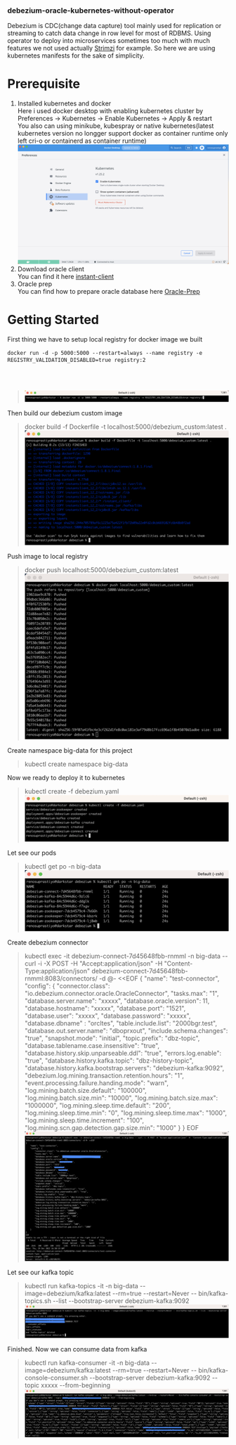 ### debezium-oracle-kubernetes-without-operator

Debezium is CDC(change data capture) tool mainly used for replication or streaming to catch data change in row level for most of RDBMS. 
Using operator to deploy into microservices sometimes too much with much features we not used actually [Strimzi](https://strimzi.io) for example. So here we are using kubernetes manifests for the sake of simplicity.
# Prerequisite
1. Installed kubernetes and docker <br />
Here i used docker desktop with enabling kubernetes cluster by Preferences -> Kubernetes -> Enable Kubernetes -> Apply & restart <br />
You also can using minikube, kubespray or native kubernetes(latest kubernetes version no longger support docker as container runtime only left cri-o or containerd as container runtime)
![docker-desktop](https://github.com/renosuprastiyo/debezium-oracle-kubernetes-without-operator/blob/main/docker-desktop.png)
2. Download oracle client <br />
You can find it here [instant-client](https://www.oracle.com/database/technologies/instant-client/downloads.html) <br />
3. Oracle prep <br />
You can find how to prepare oracle database here [Oracle-Prep](https://debezium.io/documentation/reference/stable/connectors/oracle.html#_preparing_the_database)<br />
# Getting Started
First thing we have to setup local registry for docker image we built
```
docker run -d -p 5000:5000 --restart=always --name registry -e REGISTRY_VALIDATION_DISABLED=true registry:2
```
<br /><br />
>![local-registry](https://github.com/renosuprastiyo/debezium-oracle-kubernetes-without-operator/blob/main/local-registry.png)<br />

Then build our debezium custom image
>docker build -f Dockerfile -t localhost:5000/debezium_custom:latest .<br />
>![build-debezium-custom-image](https://github.com/renosuprastiyo/debezium-oracle-kubernetes-without-operator/blob/main/build-docker-image.png)<br />

Push image to local registry
>docker push localhost:5000/debezium_custom:latest<br />
>![push-image](https://github.com/renosuprastiyo/debezium-oracle-kubernetes-without-operator/blob/main/push-image.png)<br />

Create namespace big-data for this project
>kubectl create namespace big-data<br />

Now we ready to deploy it to kubernetes
>kubectl create -f debezium.yaml<br />
>![deploy-kubernetes](https://github.com/renosuprastiyo/debezium-oracle-kubernetes-without-operator/blob/main/deploy-kubernetes.png)<br />

Let see our pods
>kubectl get po -n big-data
>![get-pods](https://github.com/renosuprastiyo/debezium-oracle-kubernetes-without-operator/blob/main/get-pods.png)<br />

Create debezium connector
>kubectl exec -it debezium-connect-7d45648fbb-rnmml -n big-data -- curl -i -X POST -H "Accept:application/json" -H  "Content-Type:application/json" debezium-connect-7d45648fbb-rnmml:8083/connectors/ -d @- <<EOF
{
    "name": "test-connector",
    "config": {
        "connector.class": "io.debezium.connector.oracle.OracleConnector",
        "tasks.max": "1",
        "database.server.name": "xxxxx",
        "database.oracle.version": 11,
        "database.hostname": "xxxxx",
        "database.port": "1521",
        "database.user": "xxxxx",
        "database.password": "xxxxx",
        "database.dbname" : "orcltes",
        "table.include.list": "2000bgr.test",
        "database.out.server.name": "dboprxout",
        "include.schema.changes": "true",
        "snapshot.mode": "initial",
        "topic.prefix": "dbz-topic",
        "database.tablename.case.insensitive": "true",
        "database.history.skip.unparseable.ddl": "true",
        "errors.log.enable": "true",
        "database.history.kafka.topic": "dbz-history-topic",
        "database.history.kafka.bootstrap.servers": "debezium-kafka:9092",
        "debezium.log.mining.transaction.retention.hours": "1",
        "event.processing.failure.handing.mode": "warn",
        "log.mining.batch.size.default": "100000",
        "log.mining.batch.size.min": "10000",
        "log.mining.batch.size.max": "1000000",
        "log.mining.sleep.time.default": "200",
        "log.mining.sleep.time.min": "0",
        "log.mining.sleep.time.max": "1000",
        "log.mining.sleep.time.increment": "100",
        "log.mining.scn.gap.detection.gap.size.min": "1000"
    }
}
EOF
>![debezium-connector](https://github.com/renosuprastiyo/debezium-oracle-kubernetes-without-operator/blob/main/debezium-connector.png)<br />

Let see our kafka topic
>kubectl run kafka-topics -it -n big-data --image=debezium/kafka:latest --rm=true --restart=Never -- bin/kafka-topics.sh --list --bootstrap-server debezium-kafka:9092
>![kafka-topic](https://github.com/renosuprastiyo/debezium-oracle-kubernetes-without-operator/blob/main/kafka-topic.png)

Finished. Now we can consume data from kafka
>kubectl run kafka-consumer -it -n big-data --image=debezium/kafka:latest --rm=true --restart=Never -- bin/kafka-console-consumer.sh --bootstrap-server debezium-kafka:9092 --topic xxxxx --from-beginning
>![kafka-consume](https://github.com/renosuprastiyo/debezium-oracle-kubernetes-without-operator/blob/main/kafka-consume.png)
